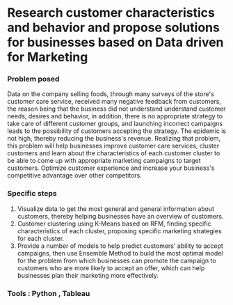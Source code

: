 # Research customer characteristics and behavior and propose solutions for businesses based on Data driven for Marketing
### Problem posed
Data on the company selling foods, through many surveys of the store's customer care service, received many negative feedback from customers, the reason being that the business did not understand understand customer needs, desires and behavior, in addition, there is no appropriate strategy to take care of different customer groups, and launching incorrect campaigns leads to the possibility of customers accepting the strategy. The epidemic is not high, thereby reducing the business's revenue.
Realizing that problem, this problem will help businesses improve customer care services, cluster customers and learn about the characteristics of each customer cluster to be able to come up with appropriate marketing campaigns to target customers. Optimize customer experience and increase your business's competitive advantage over other competitors.
### Specific steps
1. Visualize data to get the most general and general information about customers, thereby helping businesses have an overview of customers.
2. Customer clustering using K-Means based on RFM, finding specific characteristics of each cluster, proposing specific marketing strategies for each cluster.
3. Provide a number of models to help predict customers' ability to accept campaigns, then use Ensemble Method to build the most optimal model for the problem from which businesses can promote the campaign to customers who are more likely to accept an offer, which can help businesses plan their marketing more effectively.
### Tools : Python , Tableau
